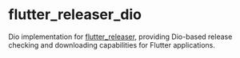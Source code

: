# flutter_releaser_dio

Dio implementation for [flutter_releaser](https://github.com/Infumia/flutter_releaser/), providing Dio-based release checking and downloading capabilities for Flutter applications.
